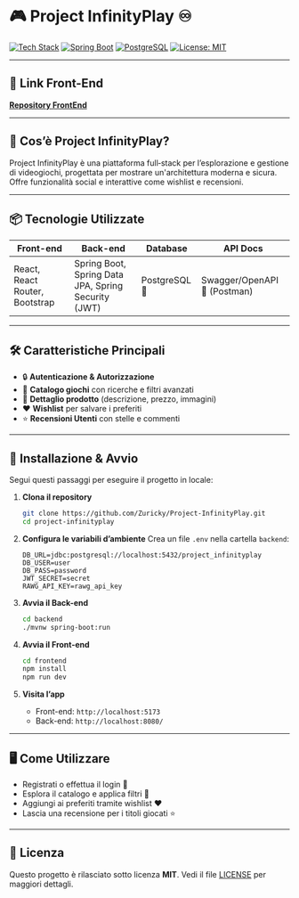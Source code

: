 # 🎮 Project InfinityPlay ♾️

[![Tech Stack](https://img.shields.io/badge/React-19.1.0-blue?logo=react\&logoColor=white)](https://reactjs.org/) [![Spring Boot](https://img.shields.io/badge/Spring--Boot-3.4.5-green?logo=spring\&logoColor=white)](https://spring.io/projects/spring-boot) [![PostgreSQL](https://img.shields.io/badge/PostgreSQL-13-316192?logo=postgresql\&logoColor=white)](https://www.postgresql.org/) [![License: MIT](https://img.shields.io/badge/License-MIT-yellow.svg)](LICENSE)

---

## 🔗 Link Front-End

**[Repository FrontEnd](https://github.com/Zuricky/Project-InfinityPlay-F)**

---

## 📖 Cos’è Project InfinityPlay?

Project InfinityPlay è una piattaforma full‑stack per l’esplorazione e gestione di videogiochi, progettata per mostrare un'architettura moderna e sicura.  
Offre funzionalità social e interattive come wishlist e recensioni.

---

## 📦 Tecnologie Utilizzate

| Front-end                      | Back-end                                            | Database      | API Docs                     |
| ------------------------------ | --------------------------------------------------- | ------------- | ---------------------------- |
| React, React Router, Bootstrap | Spring Boot, Spring Data JPA, Spring Security (JWT) | PostgreSQL 🐘 | Swagger/OpenAPI 📝 (Postman)|

---

## 🛠️ Caratteristiche Principali

* 🔒 **Autenticazione & Autorizzazione**
* 📂 **Catalogo giochi** con ricerche e filtri avanzati
* 📑 **Dettaglio prodotto** (descrizione, prezzo, immagini)
* ❤️ **Wishlist** per salvare i preferiti
* ⭐ **Recensioni Utenti** con stelle e commenti

---

## 🚀 Installazione & Avvio

Segui questi passaggi per eseguire il progetto in locale:

1. **Clona il repository**

   ```bash
   git clone https://github.com/Zuricky/Project-InfinityPlay.git
   cd project-infinityplay
   ```

2. **Configura le variabili d’ambiente**
   Crea un file `.env` nella cartella `backend`:

   ```env
   DB_URL=jdbc:postgresql://localhost:5432/project_infinityplay
   DB_USER=user
   DB_PASS=password
   JWT_SECRET=secret
   RAWG_API_KEY=rawg_api_key
   ```

3. **Avvia il Back-end**

   ```bash
   cd backend
   ./mvnw spring-boot:run
   ```

4. **Avvia il Front-end**

   ```bash
   cd frontend
   npm install
   npm run dev
   ```

5. **Visita l’app**

   * Front-end: `http://localhost:5173`
   * Back-end: `http://localhost:8080/`

---

## 🖥️ Come Utilizzare

* Registrati o effettua il login 🔑
* Esplora il catalogo e applica filtri 🎲
* Aggiungi ai preferiti tramite wishlist ❤️
* Lascia una recensione per i titoli giocati ⭐

---

## 📄 Licenza

Questo progetto è rilasciato sotto licenza **MIT**. Vedi il file [LICENSE](LICENSE) per maggiori dettagli.
